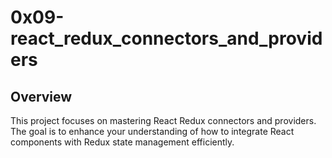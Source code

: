 # 0x09-react_redux_connectors_and_providers

## Overview

This project focuses on mastering React Redux connectors and providers. The goal is to enhance your understanding of how to integrate React components with Redux state management efficiently.
